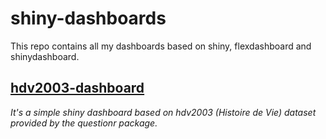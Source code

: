 # shiny-dashboards
This repo contains all my dashboards based on shiny, flexdashboard and shinydashboard.

## [hdv2003-dashboard](https://github.com/bervelin-lumesa/shiny-dashboards/tree/main/hdv2003-dashboard)
_It's a simple shiny dashboard based on hdv2003 (Histoire de Vie) dataset provided by the questionr package._
